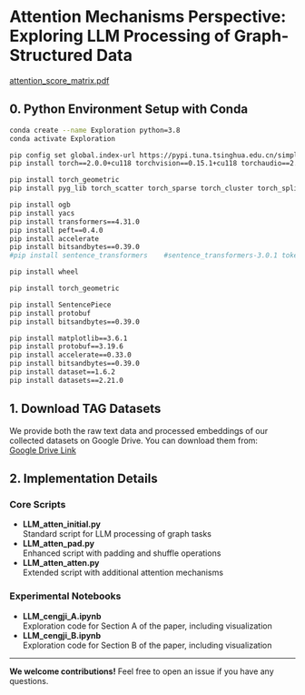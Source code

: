 # Attention Mechanisms Perspective: Exploring LLM Processing of Graph-Structured Data

[attention_score_matrix.pdf](https://github.com/user-attachments/files/20024403/attention_score_matrix.pdf)



## 0. Python Environment Setup with Conda
```bash
conda create --name Exploration python=3.8
conda activate Exploration

pip config set global.index-url https://pypi.tuna.tsinghua.edu.cn/simple
pip install torch==2.0.0+cu118 torchvision==0.15.1+cu118 torchaudio==2.0.1+cu118 -f https://download.pytorch.org/whl/torch_stable.html

pip install torch_geometric
pip install pyg_lib torch_scatter torch_sparse torch_cluster torch_spline_conv -f https://data.pyg.org/whl/torch-2.0.0+cu118.html

pip install ogb
pip install yacs
pip install transformers==4.31.0
pip install peft==0.4.0
pip install accelerate
pip install bitsandbytes==0.39.0
#pip install sentence_transformers    #sentence_transformers-3.0.1 tokenizers-0.19.1 transformers-4.44.2

pip install wheel

pip install torch_geometric

pip install SentencePiece
pip install protobuf
pip install bitsandbytes==0.39.0

pip install matplotlib==3.6.1  
pip install protobuf==3.19.6  
pip install accelerate==0.33.0  
pip install bitsandbytes==0.39.0
pip install dataset==1.6.2  
pip install datasets==2.21.0  

```

## 1. Download TAG Datasets

We provide both the raw text data and processed embeddings of our collected datasets on Google Drive. You can download them from:  
[Google Drive Link](https://drive.google.com/drive/folders/1gIguSsAhqqEeQor2pfxvzH-d4tzWADZF?usp=sharing)

## 2. Implementation Details

### Core Scripts
- **LLM_atten_initial.py**  
  Standard script for LLM processing of graph tasks
- **LLM_atten_pad.py**  
  Enhanced script with padding and shuffle operations
- **LLM_atten_atten.py**  
  Extended script with additional attention mechanisms

### Experimental Notebooks
- **LLM_cengji_A.ipynb**  
  Exploration code for Section A of the paper, including visualization
- **LLM_cengji_B.ipynb**  
  Exploration code for Section B of the paper, including visualization

---

**We welcome contributions!** Feel free to open an issue if you have any questions.

